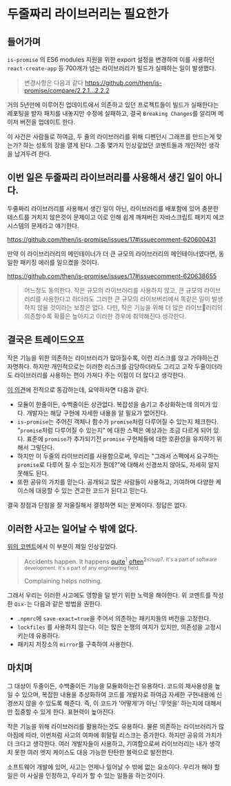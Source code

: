 # 두줄짜리 라이브러리는 필요한가

## 들어가며
`is-promise` 의 ES6 modules 지원을 위한 export 설정을 변경하여 이를 사용하던 `react-create-app` 등 700개가 넘는 라이브러리가 빌드가 실패하는 일이 발생했다.

> 변경사항은 다음과 같다 https://github.com/then/is-promise/compare/2.2.1...2.2.2

거의 5년만에 이루어진 업데이트에서 의존하고 있던 프로젝트들이 빌드가 실패한다는 레포팅을 받자 패치를 내놓지만 수정에 실패하고, 결국 `Breaking Changes`를 알리며 메이저 버전을 업데이트 한다.

이 사건은 사람들로 하여금, 두 줄의 라이브러리를 위해 디펜던시 그래프를 만드는게 맞는가? 하는 성토의 장을 열게 된다.
그중 몇가지 인상깊었던 코멘트들과 개인적인 생각을 남겨두려 한다.

## 이번 일은 두줄짜리 라이브러리를 사용해서 생긴 일이 아니다.
두줄짜리 라이브러리를 사용해서 생긴 일이 아닌, 라이브러리를 배포함에 있어 충분한 테스트를 거치지 않은것이 문제이고 이로 인해 쉽게 깨져버린 자바스크립트 패키지 에코시스템의 문제라고 얘기한다.

https://github.com/then/is-promise/issues/17#issuecomment-620600431

만약 이 라이브리러리의 메인테이너가 더 큰 규모의 라이브러리의 메인테이너였다면, 동일한 패키징 에러를 일으켰을 것이다.

https://github.com/then/is-promise/issues/17#issuecomment-620638655

> 어느정도 동의한다. 작은 규모의 라이브러리를 사용하지 않고, 큰 규모의 라이브러리를 사용한다고 하더라도 그러한 큰 규모의 라이브버리에서 똑같은 일이 발생하지 않을 것이라는 보장은 없다.
> 다만, 작은 기능을 위해 더 많은 라이브러리의 의존할수록 확률은 높아지고 이러한 경우에 취약해진다 생각한다.

## 결국은 트레이드오프
작은 기능을 위한 의존하는 라이브러리가 많아질수록, 이런 리스크를 앉고 가야하는건 자명하다. 하지만 개인적으로는 이러한 리스크를 감당하더라도 그리고 고작 두줄이더라도 라이브러리를 사용하는 편이 가져다 주는 이점이 더 많다고 생각한다.

[이 의견](https://github.com/sindresorhus/ama/issues/10#issuecomment-117766328)에 전적으로 동감하는데, 요약하자면 다음과 같다.

- 모듈이 한줄이든, 수백줄이든 상관없다. 복잡성을 숨기고 추상화하는데 의미가 있다. 개발자는 해당 구현에 자세한 내용을 알 필요가 없어진다.
- `is-promise`는 주어진 객체나 함수가 `promise`처럼 다루어질 수 있는지 체크한다. "`promise`처럼 다루어질 수 있는지" 에 대한 스펙은 예상과는 조금 다르게 되어 있다. 표준에 `promise`가 추가되기전 `promise` 구현체들에 대한 호환성을 유지하기 위해서 그렇단다.
- 하지만 이 두줄의 라이브러리를 사용함으로써, 우리는 "그래서 스펙에서 요구하는 `promise`로 다루어 질 수 있는지가 뭔데?"에 대해서 신경쓰지 않아도, 자세히 알지 못해도 된다.
- 또한 공유의 가치를 믿는다. 공개되고 많은 사람들이 사용하고, 기여하며 다양한 케이스에 대응할 수 있는 견고한 코드가 된다고 믿는다.

결국 장점과 단점을 잘 저울질해서 결정하면 되는 문제이다. 정답은 없다.

## 이러한 사고는 일어날 수 밖에 없다.

[위의 코멘트](https://github.com/then/is-promise/issues/41#issuecomment-620483439)에서 이 부분이 제일 인상깊었다.

>Accidents happen. It happens [quite](https://github.com/chalk/ansi-styles/issues/15#issuecomment-202589714)<sup>1</sup> [often](https://github.com/visionmedia/debug/issues/603#issuecomment-420176933)<sup>2</sup?. It's a part of software development. It's a part of any engineering field.
>
> Complaining helps nothing.

그래서 우리는 이러한 사고에도 영향을 덜 받기 위한 노력을 해야한다. 위 코멘트를 작성한 `Qix-`는 다음과 같은 방법을 권한다.
- `.npmrc`에 `save-exact=true`을 주어서 의존하는 패키지들의 버전을 고정한다.
- `lockfiles` 를 사용하지 않는다. 이는 많은 논쟁의 여지가 있지만, 의존성을 고정시키는데 유용하다.
- 패키지 저장소의 `mirror`를 구축하여 사용한다.

## 마치며
그 대상이 두줄이든, 수백줄이든 기능을 모듈화하는건 유용하다. 코드의 재사용성을 높일 수 있으며, 복잡한 내용을 추상화하여 코드를 개발자로 하여금 자세한 구현내용에 신경쓰지 않을 수 있도록 해준다. 즉, 이 코드가 '어떻게'가 아닌 '무엇을' 하는지에 대해서만 집중할 수 있게 한다. 표현력이 높아진다.

작은 기능을 위해 라이브러리를 활용하는것도 유용하다. 물론 의존하는 라이브러리가 많아짐에 따라, 이번처럼 사고의 여파에 휘말릴 리스크는 증가한다. 하지만 공유의 가치가 더 크다고 생각한다. 여러 개발자들이 사용하고, 기여함으로써 라이브러리는 내가 생각치 못한 여러 엣지 케이스도 대응 가능한 탄탄한 블럭으로 발전한다.

소프트웨어 개발에 있어, 사고는 언제나 일어날 수 밖에 없는 요소이다. 우리가 해야 할 일은 이 사실을 인정하고, 우리가 할 수 있는 일들을 하는것이다.
